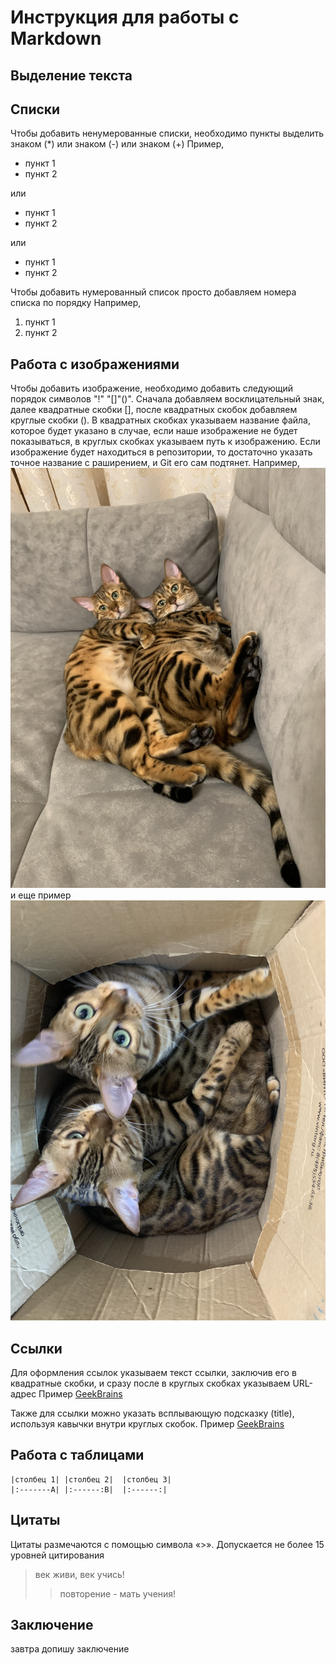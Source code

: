 # Инструкция для работы с Markdown

## Выделение текста

## Списки

Чтобы добавить ненумерованные списки, необходимо пункты выделить знаком (*) или знаком (-) или знаком (+)
Пример, 
- пункт 1
- пункт 2

или 
+ пункт 1
+ пункт 2

или 
* пункт 1
* пункт 2

Чтобы добавить нумерованный список просто добавляем номера списка по порядку
Например,
1. пункт 1
2. пункт 2


## Работа с изображениями

Чтобы добавить изображение, необходимо добавить следующий порядок символов "!" "[]"()". Сначала добавляем восклицательный знак, далее квадратные скобки [], после квадратных скобок добавляем круглые скобки (). В квадратных скобках указываем название файла, которое будет указано в случае, если наше изображение не будет показываться, в круглых скобках указываем путь к изображению. Если изображение будет находиться в репозитории, то достаточно указать точное название с раширением, и Git его сам подтянет.
Например, ![Кошки](cat2.jpeg)
и еще пример ![кошки в коробке](lazyCats.jpeg)
 
## Ссылки
Для оформления ссылок указываем текст ссылки, заключив его в квадратные скобки, и сразу после в круглых скобках указываем URL-адрес
Пример
[GeekBrains](http://Geekbrains.ru)

Также для ссылки можно указать всплывающую подсказку (title), используя кавычки внутри круглых скобок.
Пример
[GeekBrains](http://Geekbrains.ru "сайт GB")


## Работа с таблицами

    |столбец 1| |столбец 2|  |столбец 3|
    |:-------А| |:------:В|  |:------:|

## Цитаты
Цитаты размечаются с помощью символа «>». Допускается не более 15 уровней цитирования
> век живи, век учись!
>> повторение - мать учения!
## Заключение

завтра допишу заключение